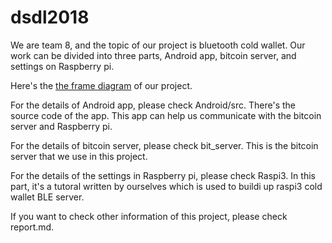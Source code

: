 # dsdl2018
We are team 8, and the topic of our project is bluetooth cold wallet.
Our work can be divided into three parts, Android app, bitcoin server, and settings on Raspberry pi.

Here's the [the frame diagram](https://i.imgur.com/1vUhKep.png) of our project.

For the details of Android app, please check Android/src. 
There's the source code of the app. This app can help us communicate with the bitcoin server and Raspberry pi.

For the details of bitcoin server, please check bit_server.
This is the bitcoin server that we use in this project.

For the details of the settings in Raspberry pi, please check Raspi3. 
In this part, it's a tutoral written by ourselves which is used to buildi up raspi3 cold wallet BLE server.

If you want to check other information of this project, please check report.md.

